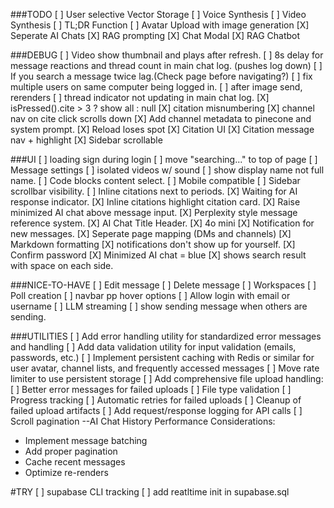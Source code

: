###TODO
[ ] User selective Vector Storage
[ ] Voice Synthesis
[ ] Video Synthesis
[ ] TL;DR Function
[ ] Avatar Upload with image generation
[X] Seperate AI Chats
[X] RAG prompting
[X] Chat Modal
[X] RAG Chatbot

###DEBUG
[ ] Video show thumbnail and plays after refresh.
[ ] 8s delay for message reactions and thread count in main chat log. (pushes log down)
[ ] If you search a message twice lag.(Check page before navigating?)
[ ] fix multiple users on same computer being logged in.
[ ] after image send, rerenders
[ ] thread indicator not updating in main chat log.
[X] isPressed().cite > 3 ? show all : null 
[X] citation misnumbering
[X] channel nav on cite click scrolls down
[X] Add channel metadata to pinecone and system prompt.
[X] Reload loses spot
[X] Citation UI
[X] Citation message nav + highlight
[X] Sidebar scrollable



###UI
[ ] loading sign during login
[ ] move "searching..." to top of page
[ ] Message settings
[ ] isolated videos w/ sound
[ ] show display name not full name.
[ ] Code blocks content select.
[ ] Mobile compatible
[ ] Sidebar scrollbar visibility.
[ ] Inline citations next to periods.
[X] Waiting for AI response indicator.
[X] Inline citations highlight citation card.
[X] Raise minimized AI chat above message input.
[X] Perplexity style message reference system.
[X] AI Chat Title Header.
[X] 4o mini
[X] Notification for new messages.
[X] Seperate page mapping (DMs and channels)
[X] Markdown formatting
[X] notifications don't show up for yourself.
[X] Confirm password
[X] Minimized AI chat = blue
[X] shows search result with space on each side.








###NICE-TO-HAVE
[ ] Edit message
[ ] Delete message
[ ] Workspaces
[ ] Poll creation
[ ] navbar pp hover options
[ ] Allow login with email or username
[ ] LLM streaming
[ ] show sending message when others are sending.




###UTILITIES
[ ] Add error handling utility for standardized error messages and handling
[ ] Add data validation utility for input validation (emails, passwords, etc.)
[ ] Implement persistent caching with Redis or similar for user avatar, channel lists, and frequently accessed messages
[ ] Move rate limiter to use persistent storage
[ ] Add comprehensive file upload handling:
  [ ]  Better error messages for failed uploads
  [ ]  File type validation
  [ ]  Progress tracking
  [ ]  Automatic retries for failed uploads
  [ ]  Cleanup of failed upload artifacts
[ ] Add request/response logging for API calls
[ ] Scroll pagination
--AI Chat History
Performance Considerations:
   - Implement message batching
   - Add proper pagination
   - Cache recent messages
   - Optimize re-renders



#TRY
[ ] supabase CLI tracking
[ ] add reatltime init in supabase.sql
